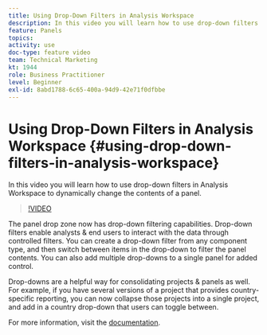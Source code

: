 ```yaml
---
title: Using Drop-Down Filters in Analysis Workspace
description: In this video you will learn how to use drop-down filters in Analysis Workspace to dynamically change the contents of a panel.
feature: Panels
topics: 
activity: use
doc-type: feature video
team: Technical Marketing
kt: 1944
role: Business Practitioner
level: Beginner
exl-id: 8abd1788-6c65-400a-94d9-42e71f0dfbbe
---
```

# Using Drop-Down Filters in Analysis Workspace {#using-drop-down-filters-in-analysis-workspace}

In this video you will learn how to use drop-down filters in Analysis Workspace to dynamically change the contents of a panel.

>[!VIDEO](https://video.tv.adobe.com/v/23877/?quality=12)

The panel drop zone now has drop-down filtering capabilities. Drop-down filters enable analysts & end users to interact with the data through controlled filters. You can create a drop-down filter from any component type, and then switch between items in the drop-down to filter the panel contents. You can also add multiple drop-downs to a single panel for added control.

Drop-downs are a helpful way for consolidating projects & panels as well. For example, if you have several versions of a project that provides country-specific reporting, you can now collapse those projects into a single project, and add in a country drop-down that users can toggle between.

For more information, visit the [documentation](https://marketing.adobe.com/resources/help/en_US/analytics/analysis-workspace/panels.html).
